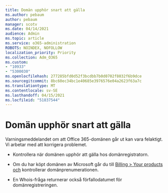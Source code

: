 ```yaml
---
title: Domän upphör snart att gälla
ms.author: pebaum
author: pebaum
manager: scotv
ms.date: 04/14/2021
audience: Admin
ms.topic: article
ms.service: o365-administration
ROBOTS: NOINDEX, NOFOLLOW
localization_priority: Priority
ms.collection: Adm_O365
ms.custom:
- "10933"
- "5300030"
ms.openlocfilehash: 277285bfd0d52f3bcdbb7b0d0702f8032f6b9dce
ms.sourcegitcommit: 8bc60ec34bc1e40685e3976576e04a2623f63a7c
ms.translationtype: MT
ms.contentlocale: sv-SE
ms.lasthandoff: 04/15/2021
ms.locfileid: "51837544"
---
```

# <a name="domain-expiring-soon"></a>Domän upphör snart att gälla

Varningsmeddelandet om att Office 365-domänen går ut kan vara felaktigt. Vi arbetar med att korrigera problemet.

- Kontrollera när domänen upphör att gälla hos domänregistratorn.

- Om du har köpt domänen av Microsoft går du till [Billing > Your products och](https://admin.microsoft.com/Adminportal/Home?source=applauncher#/subscriptions) kontrollerar domänprenumerationen.

- En Whois-fråga returnerar också förfallodatumet för domänregistreringen.